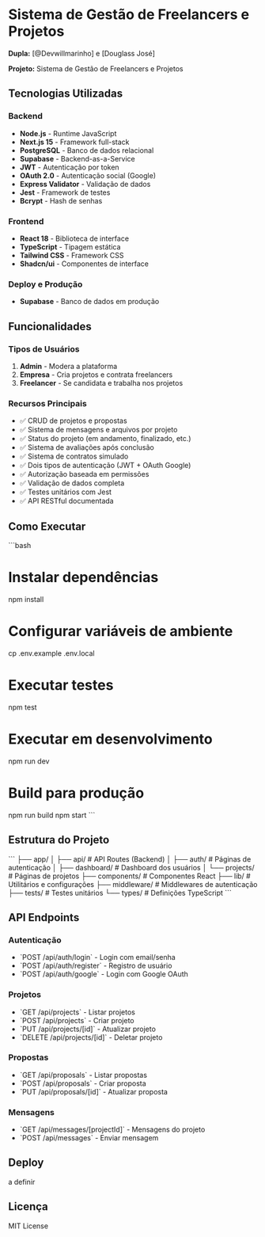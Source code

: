 # Sistema de Gestão de Freelancers e Projetos

**Dupla:** [@Devwillmarinho] e [Douglass José]

**Projeto:** Sistema de Gestão de Freelancers e Projetos

## Tecnologias Utilizadas

### Backend

- **Node.js** - Runtime JavaScript
- **Next.js 15** - Framework full-stack
- **PostgreSQL** - Banco de dados relacional
- **Supabase** - Backend-as-a-Service
- **JWT** - Autenticação por token
- **OAuth 2.0** - Autenticação social (Google)
- **Express Validator** - Validação de dados
- **Jest** - Framework de testes
- **Bcrypt** - Hash de senhas

### Frontend

- **React 18** - Biblioteca de interface
- **TypeScript** - Tipagem estática
- **Tailwind CSS** - Framework CSS
- **Shadcn/ui** - Componentes de interface

### Deploy e Produção

- **Supabase** - Banco de dados em produção

## Funcionalidades

### Tipos de Usuários

1. **Admin** - Modera a plataforma
2. **Empresa** - Cria projetos e contrata freelancers
3. **Freelancer** - Se candidata e trabalha nos projetos

### Recursos Principais

- ✅ CRUD de projetos e propostas
- ✅ Sistema de mensagens e arquivos por projeto
- ✅ Status do projeto (em andamento, finalizado, etc.)
- ✅ Sistema de avaliações após conclusão
- ✅ Sistema de contratos simulado
- ✅ Dois tipos de autenticação (JWT + OAuth Google)
- ✅ Autorização baseada em permissões
- ✅ Validação de dados completa
- ✅ Testes unitários com Jest
- ✅ API RESTful documentada

## Como Executar

\`\`\`bash

# Instalar dependências

npm install

# Configurar variáveis de ambiente

cp .env.example .env.local

# Executar testes

npm test

# Executar em desenvolvimento

npm run dev

# Build para produção

npm run build
npm start
\`\`\`

## Estrutura do Projeto

\`\`\`
├── app/
│ ├── api/ # API Routes (Backend)
│ ├── auth/ # Páginas de autenticação
│ ├── dashboard/ # Dashboard dos usuários
│ └── projects/ # Páginas de projetos
├── components/ # Componentes React
├── lib/ # Utilitários e configurações
├── middleware/ # Middlewares de autenticação
├── tests/ # Testes unitários
└── types/ # Definições TypeScript
\`\`\`

## API Endpoints

### Autenticação

- \`POST /api/auth/login\` - Login com email/senha
- \`POST /api/auth/register\` - Registro de usuário
- \`POST /api/auth/google\` - Login com Google OAuth

### Projetos

- \`GET /api/projects\` - Listar projetos
- \`POST /api/projects\` - Criar projeto
- \`PUT /api/projects/[id]\` - Atualizar projeto
- \`DELETE /api/projects/[id]\` - Deletar projeto

### Propostas

- \`GET /api/proposals\` - Listar propostas
- \`POST /api/proposals\` - Criar proposta
- \`PUT /api/proposals/[id]\` - Atualizar proposta

### Mensagens

- \`GET /api/messages/[projectId]\` - Mensagens do projeto
- \`POST /api/messages\` - Enviar mensagem

## Deploy

a definir

## Licença

MIT License
